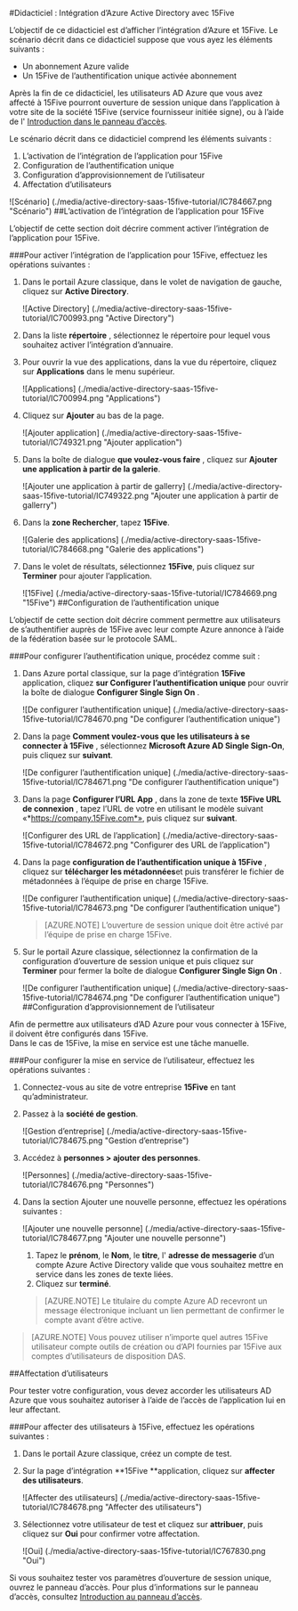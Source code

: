 <properties 
    pageTitle="Didacticiel : Intégration d’Azure Active Directory avec 15Five | Microsoft Azure" 
    description="Apprenez à utiliser 15Five avec Azure Active Directory pour activer l’ouverture de session unique, la mise en service automatique et bien plus encore !" 
    services="active-directory" 
    authors="jeevansd"  
    documentationCenter="na" 
    manager="femila"/>
<tags 
    ms.service="active-directory" 
    ms.devlang="na" 
    ms.topic="article" 
    ms.tgt_pltfrm="na" 
    ms.workload="identity" 
    ms.date="09/29/2016" 
    ms.author="jeedes" />

#<a name="tutorial-azure-active-directory-integration-with-15five"></a>Didacticiel : Intégration d’Azure Active Directory avec 15Five

L’objectif de ce didacticiel est d’afficher l’intégration d’Azure et 15Five. Le scénario décrit dans ce didacticiel suppose que vous ayez les éléments suivants :

-   Un abonnement Azure valide
-   Un 15Five de l’authentification unique activée abonnement

Après la fin de ce didacticiel, les utilisateurs AD Azure que vous avez affecté à 15Five pourront ouverture de session unique dans l’application à votre site de la société 15Five (service fournisseur initiée signe), ou à l’aide de l' [Introduction dans le panneau d’accès](active-directory-saas-access-panel-introduction.md).

Le scénario décrit dans ce didacticiel comprend les éléments suivants :

1.  L’activation de l’intégration de l’application pour 15Five
2.  Configuration de l’authentification unique
3.  Configuration d’approvisionnement de l’utilisateur
4.  Affectation d’utilisateurs

![Scénario] (./media/active-directory-saas-15five-tutorial/IC784667.png "Scénario")
##<a name="enabling-the-application-integration-for-15five"></a>L’activation de l’intégration de l’application pour 15Five

L’objectif de cette section doit décrire comment activer l’intégration de l’application pour 15Five.

###<a name="to-enable-the-application-integration-for-15five-perform-the-following-steps"></a>Pour activer l’intégration de l’application pour 15Five, effectuez les opérations suivantes :

1.  Dans le portail Azure classique, dans le volet de navigation de gauche, cliquez sur **Active Directory**.

    ![Active Directory] (./media/active-directory-saas-15five-tutorial/IC700993.png "Active Directory")

2.  Dans la liste **répertoire** , sélectionnez le répertoire pour lequel vous souhaitez activer l’intégration d’annuaire.

3.  Pour ouvrir la vue des applications, dans la vue du répertoire, cliquez sur **Applications** dans le menu supérieur.

    ![Applications] (./media/active-directory-saas-15five-tutorial/IC700994.png "Applications")

4.  Cliquez sur **Ajouter** au bas de la page.

    ![Ajouter application] (./media/active-directory-saas-15five-tutorial/IC749321.png "Ajouter application")

5.  Dans la boîte de dialogue **que voulez-vous faire** , cliquez sur **Ajouter une application à partir de la galerie**.

    ![Ajouter une application à partir de gallerry] (./media/active-directory-saas-15five-tutorial/IC749322.png "Ajouter une application à partir de gallerry")

6.  Dans la **zone Rechercher**, tapez **15Five**.

    ![Galerie des applications] (./media/active-directory-saas-15five-tutorial/IC784668.png "Galerie des applications")

7.  Dans le volet de résultats, sélectionnez **15Five**, puis cliquez sur **Terminer** pour ajouter l’application.

    ![15Five] (./media/active-directory-saas-15five-tutorial/IC784669.png "15Five")
##<a name="configuring-single-sign-on"></a>Configuration de l’authentification unique

L’objectif de cette section doit décrire comment permettre aux utilisateurs de s’authentifier auprès de 15Five avec leur compte Azure annonce à l’aide de la fédération basée sur le protocole SAML.

###<a name="to-configure-single-sign-on-perform-the-following-steps"></a>Pour configurer l’authentification unique, procédez comme suit :

1.  Dans Azure portal classique, sur la page d’intégration **15Five** application, cliquez **sur Configurer l’authentification unique** pour ouvrir la boîte de dialogue **Configurer Single Sign On** .

    ![De configurer l’authentification unique] (./media/active-directory-saas-15five-tutorial/IC784670.png "De configurer l’authentification unique")

2.  Dans la page **Comment voulez-vous que les utilisateurs à se connecter à 15Five** , sélectionnez **Microsoft Azure AD Single Sign-On**, puis cliquez sur **suivant**.

    ![De configurer l’authentification unique] (./media/active-directory-saas-15five-tutorial/IC784671.png "De configurer l’authentification unique")

3.  Dans la page **Configurer l’URL App** , dans la zone de texte **15Five URL de connexion** , tapez l’URL de votre en utilisant le modèle suivant «*https://company.15Five.com*», puis cliquez sur **suivant**.

    ![Configurer des URL de l’application] (./media/active-directory-saas-15five-tutorial/IC784672.png "Configurer des URL de l’application")

4.  Dans la page **configuration de l’authentification unique à 15Five** , cliquez sur **télécharger les métadonnées**et puis transférer le fichier de métadonnées à l’équipe de prise en charge 15Five.

    ![De configurer l’authentification unique] (./media/active-directory-saas-15five-tutorial/IC784673.png "De configurer l’authentification unique")

    >[AZURE.NOTE] L’ouverture de session unique doit être activé par l’équipe de prise en charge 15Five.

5.  Sur le portail Azure classique, sélectionnez la confirmation de la configuration d’ouverture de session unique et puis cliquez sur **Terminer** pour fermer la boîte de dialogue **Configurer Single Sign On** .

    ![De configurer l’authentification unique] (./media/active-directory-saas-15five-tutorial/IC784674.png "De configurer l’authentification unique")
##<a name="configuring-user-provisioning"></a>Configuration d’approvisionnement de l’utilisateur

Afin de permettre aux utilisateurs d’AD Azure pour vous connecter à 15Five, il doivent être configurés dans 15Five.  
Dans le cas de 15Five, la mise en service est une tâche manuelle.

###<a name="to-configure-user-provisioning-perform-the-following-steps"></a>Pour configurer la mise en service de l’utilisateur, effectuez les opérations suivantes :

1.  Connectez-vous au site de votre entreprise **15Five** en tant qu’administrateur.

2.  Passez à la **société de gestion**.

    ![Gestion d’entreprise] (./media/active-directory-saas-15five-tutorial/IC784675.png "Gestion d’entreprise")

3.  Accédez à **personnes \> ajouter des personnes**.

    ![Personnes] (./media/active-directory-saas-15five-tutorial/IC784676.png "Personnes")

4.  Dans la section Ajouter une nouvelle personne, effectuez les opérations suivantes :

    ![Ajouter une nouvelle personne] (./media/active-directory-saas-15five-tutorial/IC784677.png "Ajouter une nouvelle personne")

    1.  Tapez le **prénom**, le **Nom**, le **titre**, l' **adresse de messagerie** d’un compte Azure Active Directory valide que vous souhaitez mettre en service dans les zones de texte liées.
    2.  Cliquez sur **terminé**.

    >[AZURE.NOTE] Le titulaire du compte Azure AD recevront un message électronique incluant un lien permettant de confirmer le compte avant d’être active.

>[AZURE.NOTE] Vous pouvez utiliser n’importe quel autres 15Five utilisateur compte outils de création ou d’API fournies par 15Five aux comptes d’utilisateurs de disposition DAS.

##<a name="assigning-users"></a>Affectation d’utilisateurs

Pour tester votre configuration, vous devez accorder les utilisateurs AD Azure que vous souhaitez autoriser à l’aide de l’accès de l’application lui en leur affectant.

###<a name="to-assign-users-to-15five-perform-the-following-steps"></a>Pour affecter des utilisateurs à 15Five, effectuez les opérations suivantes :

1.  Dans le portail Azure classique, créez un compte de test.

2.  Sur la page d’intégration **15Five **application, cliquez sur **affecter des utilisateurs**.

    ![Affecter des utilisateurs] (./media/active-directory-saas-15five-tutorial/IC784678.png "Affecter des utilisateurs")

3.  Sélectionnez votre utilisateur de test et cliquez sur **attribuer**, puis cliquez sur **Oui** pour confirmer votre affectation.

    ![Oui] (./media/active-directory-saas-15five-tutorial/IC767830.png "Oui")

Si vous souhaitez tester vos paramètres d’ouverture de session unique, ouvrez le panneau d’accès. Pour plus d’informations sur le panneau d’accès, consultez [Introduction au panneau d’accès](active-directory-saas-access-panel-introduction.md).
